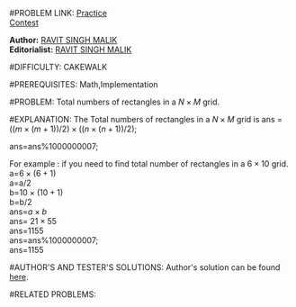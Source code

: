 #PROBLEM LINK:
[Practice][111]  
[Contest][222]

**Author:** [RAVIT SINGH MALIK][4444]  
**Editorialist:** [RAVIT SINGH MALIK][6666]

#DIFFICULTY:
CAKEWALK 

#PREREQUISITES:
Math,Implementation
 
#PROBLEM:
Total numbers of rectangles in a $N \times M$ grid.


#EXPLANATION:
The Total numbers of rectangles in a $N \times M$ grid is ans = $((m \times (m+1))/2) \times ((n \times (n+1))/2)$; 

ans=ans%1000000007;

For example :
if you need to find total number of rectangles in a $6 \times 10$ grid.  
a=$6 \times (6+1)$  
a=a/2  
b=$10 \times (10+1)$  
b=b/2  
ans=$a \times b$  
ans= $21 \times 55$  
ans=1155  
ans=ans%1000000007;  
ans=1155



#AUTHOR'S AND TESTER'S SOLUTIONS:
Author's solution can be found [here][333]. 


#RELATED PROBLEMS:

[111]: https://www.codechef.com/problems/INLO21
[222]: https://www.codechef.com/INLO2016/problems/INLO21
[333]: https://www.codechef.com/viewsolution/11717342

[4444]: http://www.codechef.com/users/ravit0001
[6666]: http://www.codechef.com/users/ravit0001